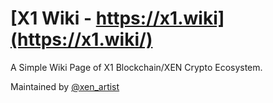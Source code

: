 # [X1 Wiki - https://x1.wiki](https://x1.wiki/)

A Simple Wiki Page of X1 Blockchain/XEN Crypto Ecosystem. 



Maintained by [@xen_artist](https://twitter.com/xen_artist)


